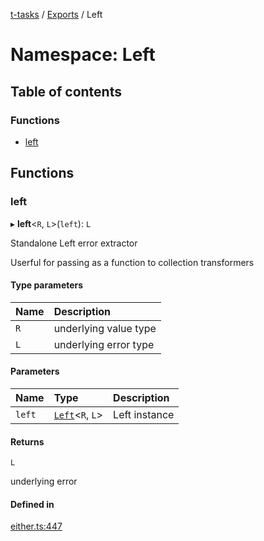 [t-tasks](../README.md) / [Exports](../modules.md) / Left

# Namespace: Left

## Table of contents

### Functions

- [left](Left.md#left)

## Functions

### left

▸ **left**<`R`, `L`\>(`left`): `L`

Standalone Left error extractor

Userful for passing as a function to collection transformers

#### Type parameters

| Name | Description |
| :------ | :------ |
| `R` | underlying value type |
| `L` | underlying error type |

#### Parameters

| Name | Type | Description |
| :------ | :------ | :------ |
| `left` | [`Left`](../interfaces/Left.md)<`R`, `L`\> | Left instance |

#### Returns

`L`

underlying error

#### Defined in

[either.ts:447](https://github.com/lammonaaf/t-tasks/blob/6cda431/src/either.ts#L447)
